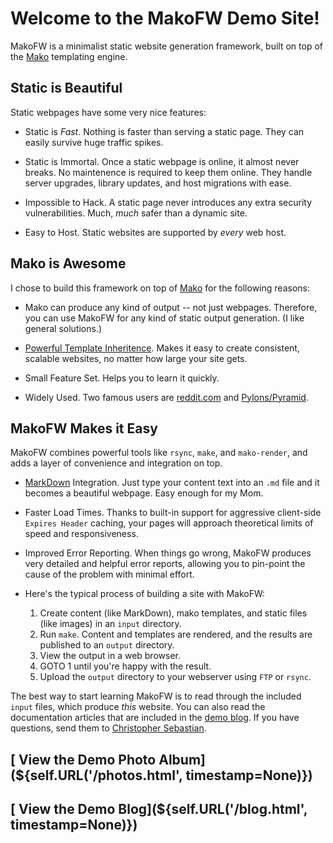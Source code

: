 Welcome to the MakoFW Demo Site!
================================

MakoFW is a minimalist static website generation framework, built on top of the [Mako](http://www.makotemplates.org/) templating engine.


Static is Beautiful
-------------------

Static webpages have some very nice features:

* Static is *Fast*.  Nothing is faster than serving a static page.  They can easily survive huge traffic spikes.

* Static is Immortal.  Once a static webpage is online, it almost never breaks.  No maintenence is required to keep them online.  They handle server upgrades, library updates, and host migrations with ease.

* Impossible to Hack.  A static page never introduces any extra security vulnerabilities.  Much, *much* safer than a dynamic site.

* Easy to Host.  Static websites are supported by *every* web host.


Mako is Awesome
---------------

I chose to build this framework on top of [Mako](http://www.makotemplates.org/) for the following reasons:

* Mako can produce any kind of output -- not just webpages.  Therefore, you can use MakoFW for any kind of static output generation.  (I like general solutions.)

* [Powerful Template Inheritence](http://docs.makotemplates.org/en/latest/inheritance.html).  Makes it easy to create consistent, scalable websites, no matter how large your site gets.

* Small Feature Set.  Helps you to learn it quickly.

* Widely Used.  Two famous users are [reddit.com](http://www.reddit.com/) and [Pylons/Pyramid](http://www.pylonsproject.org/).


MakoFW Makes it Easy
--------------------

MakoFW combines powerful tools like `rsync`, `make`, and `mako-render`, and adds a layer of convenience and integration on top.

* [MarkDown](https://en.wikipedia.org/wiki/Markdown) Integration.  Just type your content text into an `.md` file and it becomes a beautiful webpage.  Easy enough for my Mom.

* Faster Load Times.  Thanks to built-in support for aggressive client-side `Expires Header` caching, your pages will approach theoretical limits of speed and responsiveness.

* Improved Error Reporting.  When things go wrong, MakoFW produces very detailed and helpful error reports, allowing you to pin-point the cause of the problem with minimal effort.

* Here's the typical process of building a site with MakoFW:

    1. Create content (like MarkDown), mako templates, and static files (like images) in an `input` directory.
    1. Run `make`.  Content and templates are rendered, and the results are published to an `output` directory.
    1. View the output in a web browser.
    1. GOTO 1 until you're happy with the result.
    1. Upload the `output` directory to your webserver using `FTP` or `rsync`.

The best way to start learning MakoFW is to read through the included `input` files, which produce *this* website.  You can also read the documentation articles that are included in the [demo blog](${self.URL('/blog.html')}).  If you have questions, send them to [Christopher Sebastian](mailto:csebastian3@gmail.com).

[<i class="fa fa-photo"></i> View the Demo Photo Album](${self.URL('/photos.html', timestamp=None)})
----------------------------------------------------------------------

[<i class="fa fa-newspaper-o"></i> View the Demo Blog](${self.URL('/blog.html', timestamp=None)})
----------------------------------------------------------------------------

